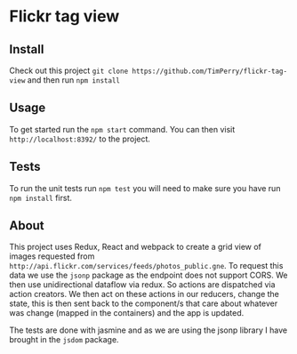 # Flickr tag view

## Install

Check out this project `git clone https://github.com/TimPerry/flickr-tag-view` and then run `npm install`

## Usage

To get started run the `npm start` command. You can then visit `http://localhost:8392/` to the project.

## Tests

To run the unit tests run `npm test` you will need to make sure you have run `npm install` first.

## About

This project uses Redux, React and webpack to create a grid view of images requested from `http://api.flickr.com/services/feeds/photos_public.gne`. To request this data we use the `jsonp` package as the endpoint does not support CORS. We then use unidirectional dataflow via redux. So actions are dispatched via action creators. We then act on these actions in our reducers, change the state, this is then sent back to the component/s that care about whatever was change (mapped in the containers) and the app is updated.

The tests are done with jasmine and as we are using the jsonp library I have brought in the `jsdom` package.


